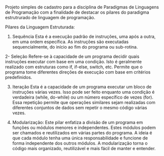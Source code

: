 Projeto simples de cadastro para a disciplina de Paradigmas de Linguagens de Programação com a finalidade de destacar os pilares do paradigma estrutrurado de linguagem de programação. 

Pilares da Linguagem Estruturada: 

1. Sequência
   Esta é a execução padrão de instruções, uma após a outra, em uma ordem específica.
   As instruções são executadas sequencialmente, do início ao fim do programa ou sub-rotina.

 2- Seleção
     Refere-se à capacidade de um programa decidir quais instruções executar com base em uma condição. 
     Isto é geralmente realizado com estruturas como if, if-else, switch, etc. Permite que o programa tome diferentes direções de execução com base em critérios predefinidos.

3. Iteração
  Esta é a capacidade de um programa executar um bloco de instruções várias vezes. 
  Isso pode ser feito enquanto uma condição é verdadeira (while, do-while) ou um número específico de vezes (for).
  Essa repetição permite que operações similares sejam realizadas com diferentes conjuntos de dados sem repetir o mesmo código várias vezes.

4. Modularização:
  Este pilar enfatiza a divisão de um programa em funções ou módulos menores e independentes. 
  Estes módulos podem ser chamados e reutilizados em várias partes do programa.
  A ideia é que cada módulo tenha uma única responsabilidade e funcione de forma independente dos outros módulos. 
  A modularização torna o código mais organizado, reutilizável e mais fácil de manter e entender.
